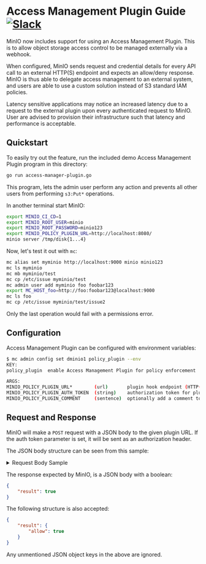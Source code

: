# Access Management Plugin Guide [![Slack](https://slack.minio.io/slack?type=svg)](https://slack.minio.io)

MinIO now includes support for using an Access Management Plugin. This is to allow object storage access control to be managed externally via a webhook.

When configured, MinIO sends request and credential details for every API call to an external HTTP(S) endpoint and expects an allow/deny response. MinIO is thus able to delegate access management to an external system, and users are able to use a custom solution instead of S3 standard IAM policies.

Latency sensitive applications may notice an increased latency due to a request to the external plugin upon every authenticated request to MinIO. User are advised to provision their infrastructure such that latency and performance is acceptable.

## Quickstart

To easily try out the feature, run the included demo Access Management Plugin program in this directory:

```sh
go run access-manager-plugin.go
```

This program, lets the admin user perform any action and prevents all other users from performing `s3:Put*` operations.

In another terminal start MinIO:

```sh
export MINIO_CI_CD=1
export MINIO_ROOT_USER=minio
export MINIO_ROOT_PASSWORD=minio123
export MINIO_POLICY_PLUGIN_URL=http://localhost:8080/
minio server /tmp/disk{1...4}
```

Now, let's test it out with `mc`:

```sh
mc alias set myminio http://localhost:9000 minio minio123
mc ls myminio
mc mb myminio/test
mc cp /etc/issue myminio/test
mc admin user add myminio foo foobar123
export MC_HOST_foo=http://foo:foobar123@localhost:9000
mc ls foo
mc cp /etc/issue myminio/test/issue2
```

Only the last operation would fail with a permissions error.

## Configuration

Access Management Plugin can be configured with environment variables:

```sh
$ mc admin config set dminio1 policy_plugin --env
KEY:
policy_plugin  enable Access Management Plugin for policy enforcement

ARGS:
MINIO_POLICY_PLUGIN_URL*        (url)       plugin hook endpoint (HTTP(S)) e.g. "http://localhost:8181/v1/data/httpapi/authz/allow"
MINIO_POLICY_PLUGIN_AUTH_TOKEN  (string)    authorization token for plugin hook endpoint
MINIO_POLICY_PLUGIN_COMMENT     (sentence)  optionally add a comment to this setting
```

## Request and Response

MinIO will make a `POST` request with a JSON body to the given plugin URL. If the auth token parameter is set, it will be sent as an authorization header.

The JSON body structure can be seen from this sample:

<details><summary>Request Body Sample</summary>

```json
{
  "input": {
    "account": "minio",
    "groups": null,
    "action": "s3:ListBucket",
    "bucket": "test",
    "conditions": {
      "Authorization": [
        "AWS4-HMAC-SHA256 Credential=minio/20220507/us-east-1/s3/aws4_request, SignedHeaders=host;x-amz-content-sha256;x-amz-date, Signature=62012db6c47d697620cf6c68f0f45f6e34894589a53ab1faf6dc94338468c78a"
      ],
      "CurrentTime": [
        "2022-05-07T18:31:41Z"
      ],
      "Delimiter": [
        "/"
      ],
      "EpochTime": [
        "1651948301"
      ],
      "Prefix": [
        ""
      ],
      "Referer": [
        ""
      ],
      "SecureTransport": [
        "false"
      ],
      "SourceIp": [
        "127.0.0.1"
      ],
      "User-Agent": [
        "MinIO (linux; amd64) minio-go/v7.0.24 mc/DEVELOPMENT.2022-04-20T23-07-53Z"
      ],
      "UserAgent": [
        "MinIO (linux; amd64) minio-go/v7.0.24 mc/DEVELOPMENT.2022-04-20T23-07-53Z"
      ],
      "X-Amz-Content-Sha256": [
        "e3b0c44298fc1c149afbf4c8996fb92427ae41e4649b934ca495991b7852b855"
      ],
      "X-Amz-Date": [
        "20220507T183141Z"
      ],
      "authType": [
        "REST-HEADER"
      ],
      "principaltype": [
        "Account"
      ],
      "signatureversion": [
        "AWS4-HMAC-SHA256"
      ],
      "userid": [
        "minio"
      ],
      "username": [
        "minio"
      ],
      "versionid": [
        ""
      ]
    },
    "owner": true,
    "object": "",
    "claims": {},
    "denyOnly": false
  }
}
```

</details>

The response expected by MinIO, is a JSON body with a boolean:

```json
{
    "result": true
}
```

The following structure is also accepted:

```json
{
    "result": {
        "allow": true
    }
}
```

Any unmentioned JSON object keys in the above are ignored.
